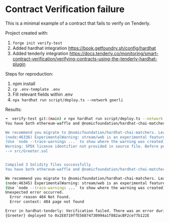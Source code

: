 # Contract Verification failure
This is a minimal example of a contract that fails to verify on Tenderly.

Project created with:
1. `forge init verify-test`
2. Added hardhat integration https://book.getfoundry.sh/config/hardhat
3. Added tenderly integration https://docs.tenderly.co/monitoring/smart-contract-verification/verifying-contracts-using-the-tenderly-hardhat-plugin

Steps for reproduction:
1. npm install 
2. `cp .env-template .env`
3. Fill relevant fields within .env
4. `npx hardhat run script/deploy.ts --network goerli`

Results:
```bash
➜  verify-test git:(main) ✗ npx hardhat run script/deploy.ts --network goerli
You have both ethereum-waffle and @nomicfoundation/hardhat-chai-matchers installed. They don't work correctly together, so please make sure you only use one.

We recommend you migrate to @nomicfoundation/hardhat-chai-matchers. Learn how to do it here: https://hardhat.org/migrate-from-waffle
(node:46336) ExperimentalWarning: stream/web is an experimental feature. This feature could change at any time
(Use `node --trace-warnings ...` to show where the warning was created)
Warning: SPDX license identifier not provided in source file. Before publishing, consider adding a comment containing "SPDX-License-Identifier: <SPDX-License>" to each source file. Use "SPDX-License-Identifier: UNLICENSED" for non-open-source code. Please see https://spdx.org for more information.
--> src/Greeter.sol


Compiled 3 Solidity files successfully
You have both ethereum-waffle and @nomicfoundation/hardhat-chai-matchers installed. They don't work correctly together, so please make sure you only use one.

We recommend you migrate to @nomicfoundation/hardhat-chai-matchers. Learn how to do it here: https://hardhat.org/migrate-from-waffle
(node:46345) ExperimentalWarning: stream/web is an experimental feature. This feature could change at any time
(Use `node --trace-warnings ...` to show where the warning was created)
Unexpected error occurred. 
  Error reason 404 Not Found. 
  Error context: 404 page not found

Error in hardhat-tenderly: Verification failed. There was an error during the API request, please contact support with the above error.
{Greeter} deployed to 0x2E8719ffE56874730994a1f882acBF2ce77b122E
```